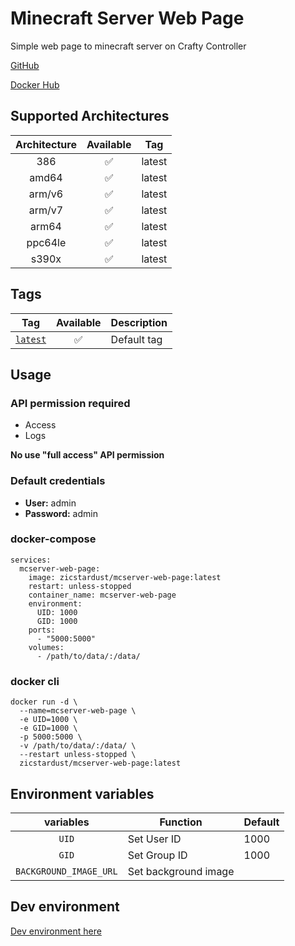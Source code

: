 # Minecraft Server Web Page
Simple web page to minecraft server on Crafty Controller

[GitHub](https://github.com/zicstardust/mcserver-web-page)

[Docker Hub](https://hub.docker.com/r/zicstardust/mcserver-web-page)


## Supported Architectures

| Architecture | Available | Tag |
| :----: | :----: | ---- |
| 386 | ✅ | latest |
| amd64 | ✅ | latest |
| arm/v6 | ✅ | latest |
| arm/v7 | ✅ | latest |
| arm64 | ✅ | latest |
| ppc64le | ✅ | latest |
| s390x | ✅ | latest |

## Tags

| Tag | Available | Description |
| :----: | :----: |--- |
| [`latest`](https://github.com/zicstardust/mcserver-web-page/blob/main/Dockerfile) | ✅ | Default tag |


## Usage
### API permission required
- Access
- Logs

**No use "full access" API permission**

### Default credentials
- **User:** admin
- **Password:** admin

### docker-compose
```
services:
  mcserver-web-page:
    image: zicstardust/mcserver-web-page:latest
    restart: unless-stopped
    container_name: mcserver-web-page
    environment:
      UID: 1000
      GID: 1000
    ports:
      - "5000:5000"
    volumes:
      - /path/to/data/:/data/
```
### docker cli
```
docker run -d \
  --name=mcserver-web-page \
  -e UID=1000 \
  -e GID=1000 \
  -p 5000:5000 \
  -v /path/to/data/:/data/ \
  --restart unless-stopped \
  zicstardust/mcserver-web-page:latest
```
## Environment variables

| variables | Function | Default |
| :----: | --- | --- |
| `UID` | Set User ID | 1000 |
| `GID` | Set Group ID | 1000 |
| `BACKGROUND_IMAGE_URL` | Set background image | |


## Dev environment
[Dev environment here](https://github.com/zicstardust/mcserver-web-page/blob/main/README-dev.md)